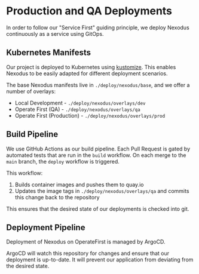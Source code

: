 # Production and QA Deployments

In order to follow our "Service First" guiding principle, we deploy Nexodus continuously as a service using GitOps.

## Kubernetes Manifests

Our project is deployed to Kubernetes using [kustomize](https://kustomize.io/).
This enables Nexodus to be easily adapted for different deployment scenarios.

The base Nexodus manifests live in `./deploy/nexodus/base`, and we offer a number of overlays:

- Local Development - `./deploy/nexodus/overlays/dev`
- Operate First (QA) - `./deploy/nexodus/overlays/qa`
- Operate First (Production) - `./deploy/nexodus/overlays/prod`

## Build Pipeline

We use GitHub Actions as our build pipeline.
Each Pull Request is gated by automated tests that are run in the `build` workflow.
On each merge to the `main` branch, the `deploy` workflow is triggered.

This workflow:

1. Builds container images and pushes them to quay.io
1. Updates the image tags in `./deploy/nexodus/overlays/qa` and commits this change back to the repository

This ensures that the desired state of our deployments is checked into git.

## Deployment Pipeline

Deployment of Nexodus on OperateFirst is managed by ArgoCD.

ArgoCD will watch this repository for changes and ensure that our deployment is up-to-date.
It will prevent our application from deviating from the desired state.
